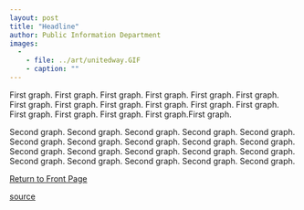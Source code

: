 ```yaml
---
layout: post
title: "Headline"
author: Public Information Department
images:
  -
    - file: ../art/unitedway.GIF
    - caption: ""
---
```


First graph. First graph. First graph. First graph. First graph. First graph. First graph. First graph. First graph. First graph. First graph. First graph. First graph. First graph. First graph. First graph.First graph.

Second graph. Second graph. Second graph. Second graph. Second graph. Second graph. Second graph. Second graph. Second graph. Second graph. Second graph. Second graph. Second graph. Second graph. Second graph. Second graph. Second graph. Second graph. Second graph. Second graph.

[Return to Front Page][1]

[1]: http://currents.ucsc.edu/

[source](http://www1.ucsc.edu/currents/04-05/templates/template_brief-sidephoto.asp "Permalink to template_brief-sidephoto")
